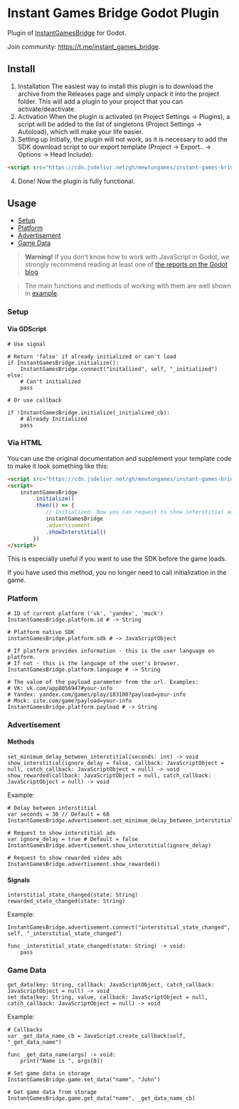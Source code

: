 # Instant Games Bridge Godot Plugin
Plugin of [InstantGamesBridge](https://github.com/instant-games-bridge/instant-games-bridge) for Godot.

Join community: https://t.me/instant_games_bridge.

## Install
1. Installation
The easiest way to install this plugin is to download the archive from the Releases page and simply unpack it into the project folder. This will add a plugin to your project that you can activate/deactivate.
2. Activation
When the plugin is activated (in Project Settings -> Plugins), a script will be added to the list of singletons (Project Settings -> Autoload), which will make your life easier.
3. Setting up
Initially, the plugin will not work, as it is necessary to add the SDK download script to our export template (Project -> Export.. -> Options -> Head Include):
```html
<script src="https://cdn.jsdelivr.net/gh/mewtongames/instant-games-bridge@1.1.0/dist/instant-games-bridge.js"></script>
```
4. Done!
Now the plugin is fully functional.

## Usage
+ [Setup](#setup)
+ [Platform](#platform)
+ [Advertisement](#advertisement)
+ [Game Data](#game-data)

> **Warning!**
> If you don't know how to work with JavaScript in Godot, we strongly recommend reading at least one of [the reports on the Godot blog](https://godotengine.org/article/godot-web-progress-report-9).

> The main functions and methods of working with them are well shown in [example](addons/instant_games_bridge/example/example.gd).

### Setup
#### Via GDScript

```gdscript
# Use signal

# Return 'false' if already initialized or can't load
if InstantGamesBridge.initialize():
    InstantGamesBridge.connect("initalized", self, "_initialized")
else:
    # Can't initialized
    pass

# Or use callback

if !InstantGamesBridge.initialize(_initialized_cb):
    # Already Initialized
    pass
```
### Via HTML
You can use the original documentation and supplement your template code to make it look something like this:
```html
<script src="https://cdn.jsdelivr.net/gh/mewtongames/instant-games-bridge@1.1.0/dist/instant-games-bridge.js"></script>
<script> 
    instantGamesBridge
        .initialize()
        .then(() => {
            // Initialized. Now you can request to show interstitial ads
            instantGamesBridge
            .advertisement
            .showInterstitial()
        })
</script>
```
This is especially useful if you want to use the SDK before the game loads.

If you have used this method, you no longer need to call initialization in the game.

### Platform
```gdscript
# ID of current platform ('vk', 'yandex', 'mock')
InstantGamesBridge.platform.id # -> String

# Platform native SDK
instantGamesBridge.platform.sdk # -> JavaScriptObject

# If platform provides information - this is the user language on platform. 
# If not - this is the language of the user's browser.
InstantGamesBridge.platform.language # -> String

# The value of the payload parameter from the url. Examples:
# VK: vk.com/app8056947#your-info
# Yandex: yandex.com/games/play/183100?payload=your-info
# Mock: site.com/game?payload=your-info
InstantGamesBridge.platform.payload # -> String
```

### Advertisement
#### Methods
```gdscript
set_minimum_delay_between_interstitial(seconds: int) -> void
show_interstitial(ignore_delay = false, callback: JavaScriptObject = null, catch_callback: JavaScriptObject = null) -> void
show_rewarded(callback: JavaScriptObject = null, catch_callback: JavaScriptObject = null) -> void
```

Example:
```gdscript
# Delay between interstitial
var seconds = 30 // Default = 60
InstantGamesBridge.advertisement.set_minimum_delay_between_interstitial(seconds)

# Request to show interstitial ads
var ignore_delay = true # Default = false
InstantGamesBridge.advertisement.show_interstitial(ignore_delay)

# Request to show rewarded video ads
InstantGamesBridge.advertisement.show_rewarded()
```
#### Signals
```gdscript
interstitial_state_changed(state: String)
rewarded_state_changed(state: String)
```

Example:
```gdscript
InstantGamesBridge.advertisement.connect("interstitial_state_changed", self, "_interstitial_state_changed")

func _interstitial_state_changed(state: String) -> void:
    pass
```
### Game Data
```gdscript
get_data(key: String, callback: JavaScriptObject, catch_callback: JavaScriptObject = null) -> void
set_data(key: String, value, callback: JavaScriptObject = null, catch_callback: JavaScriptObject = null) -> void
```

Example:
```gdscript
# Callbacks
var _get_data_name_cb = JavaScript.create_callback(self, "_get_data_name")

func _get_data_name(args) -> void:
    print("Name is ", args[0])

# Set game data in storage
InstantGamesBridge.game.set_data("name", "John")

# Get game data from storage
InstantGamesBridge.game.get_data("name", _get_data_name_cb)

```
